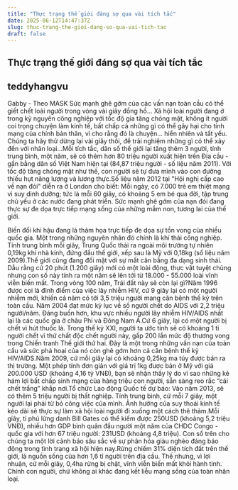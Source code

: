 ```yaml
---
title: "Thực trạng thế giới đáng sợ qua vài tích tắc"
date: 2025-06-12T14:47:37Z
slug: thuc-trang-the-gioi-dang-so-qua-vai-tich-tac
draft: false
---
```


## Thực trạng thế giới đáng sợ qua vài tích tắc

## teddyhangvu

Gabby - Theo MASK
Sức mạnh ghê gớm của các vấn nạn toàn cầu có thể giết chết loài người trong vòng vài giây đồng hồ…
Xã hội loài người đang ở trong kỷ nguyên công nghiệp với tốc độ gia tăng chóng mặt, không ít người coi trọng chuyện làm kinh tế, bất chấp cả những gì có thể gây hại cho tính mạng của chính bản thân, vì cho rằng đó là chuyện... hiển nhiên và tất yếu.
Chúng ta hãy thử dừng lại vài giây thôi, để trải nghiệm những gì có thể xảy đến với nhân loại…Mỗi tích tắc, dân số thế giới lại tăng thêm 3 người, tính trung bình, một năm, sẽ có thêm hơn 80 triệu người xuất hiện trên Địa cầu - gần bằng dân số Việt Nam hiện tại (84,87 triệu người - số liệu năm 2011). Với tốc độ tăng chóng mặt như thế, con người sẽ tự đưa mình vào con đường thiếu hụt năng lượng và lương thực.Số liệu năm 2012 tại "Hội nghị cấp cao về nạn đói" diễn ra ở London cho biết: Mỗi ngày, có 7.000 trẻ em thiệt mạng vì suy dinh dưỡng;  tức là mỗi 60 giây, có khoảng 5 em bé qua đời, tập trung chủ yếu ở các nước đang phát triển. 
Sức mạnh ghê gớm của nạn đói đang thực sự đe dọa trực tiếp mạng sống của những mầm non, tương lai của thế giới.

Biến đổi khí hậu đang là thảm họa trực tiếp đe dọa sự tồn vong của nhiều quốc gia. Một trong những nguyên nhân đó chính là khí thải công nghiệp. 
Tính trung bình mỗi giây, Trung Quốc thải ra ngoài môi trường tự nhiên 0,19kg khí nhà kính, đứng đầu thế giới, xếp sau là Mỹ với 0,18kg (số liệu năm 2009).Thế giới cũng đang đối mặt với sự mất cân bằng đa dạng sinh thái. Dẫu rằng cứ 20 phút (1.200 giây) mới có một loài động, thực vật tuyệt chủng nhưng con số này tính ra một năm sẽ lên tới từ 18.000 - 55.000 loài vĩnh viễn biến mất. Trong vòng 100 năm, Trái đất này sẽ còn lại gì?Năm 1996 được coi là đỉnh điểm của việc lây nhiễm HIV, cứ 9 giây lại có một người nhiễm mới, khiến cả năm có tới 3,5 triệu người mang căn bệnh thế kỷ trên toàn cầu. Năm 2004 đạt mức kỷ lục về số người chết do AIDS với 2,2 triệu người/năm. 
Đáng buồn hơn, khu vực nhiều người lây nhiễm  HIV/AIDS nhất lại là các quốc gia ở châu Phi và Đông Nam Á.Cứ 6 giây, lại có một người bị chết vì hút thuốc lá. Trong thế kỷ XXI, người ta ước tính sẽ có khoảng 1 tỉ người chết vì thứ chất độc chết người này, gấp 200 lần mức độ thương vong trong Chiến tranh Thế giới thứ hai. 
Đây là một trong những vấn nạn của toàn cầu và sức phá hoại của nó còn ghê gớm hơn cả căn bệnh thế kỷ HIV/AIDS.Năm 2009, cứ mỗi giây lại có khoảng 0,25kg ma túy được bán ra thị trường. Một phép tính đơn giản với giá trị 1kg được bán ở Mỹ với giá 200.000 USD (khoảng 4,16 tỷ VNĐ), bạn sẽ nhận thấy lý do vì sao những kẻ hám lợi bất chấp sinh mạng của hàng triệu con người, sẵn sàng reo rắc “cái chết trắng” khắp nơi.Tổ chức Lao động Quốc tế dự báo: Vào năm 2013, sẽ có thêm 5 triệu người bị thất nghiệp. Tính trung bình, cứ mỗi 7 giây, một người lại phải từ bỏ công việc của mình. Ảnh hưởng của suy thoái kinh tế kéo dài sẽ thực sự làm xã hội loài người đi xuống một cách thê thảm.Mỗi giây, tỉ phú lừng danh Bill Gates có thể kiếm được 250USD (khoảng 5,2 triệu VNĐ), nhiều hơn GDP bình quân đầu người một năm của CHDC Congo - quốc gia với hơn 67 triệu người: 231USD (khoảng 4,8 triệu). 
Con số trên cho chúng ta một lời cảnh báo sâu sắc về sự phân hóa giàu nghèo đáng báo động trong tình trạng xã hội hiện nay.Rừng chiếm 31% diện tích đất trên thế giới, là nguồn sống của hơn 1,6 tỉ người trên địa cầu. Thế nhưng, vì lợi nhuận, cứ mỗi giây, 0,4ha rừng bị chặt, vĩnh viễn biến mất khỏi hành tinh. 
Chính con người, chứ không ai khác đang kết liễu mạng sống của toàn nhân loại.